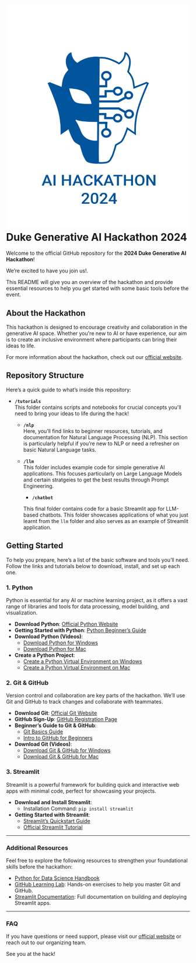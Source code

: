 # ![Hackathon Logo](public/logo.png) Duke Generative AI Hackathon 2024

Welcome to the official GitHub repository for the **2024 Duke Generative AI Hackathon**! 

We’re excited to have you join us!. 

This README will give you an overview of the hackathon and provide essential resources to help you get started with some basic tools before the event.

## About the Hackathon

This hackathon is designed to encourage creativity and collaboration in the generative AI space. Whether you're new to AI or have experience, our aim is to create an inclusive environment where participants can bring their ideas to life. 

For more information about the hackathon, check out our [official website](https://duke-ai-hack.webflow.io/).

## Repository Structure

Here’s a quick guide to what’s inside this repository:

- **`/tutorials`**  
  This folder contains scripts and notebooks for crucial concepts you'll need to bring your ideas to life during the hack!

    - **`/nlp`**  
    Here, you’ll find links to beginner resources, tutorials, and documentation for Natural Language Processing (NLP). This section is particularly helpful if you’re new to NLP or need a refresher on basic Natural Language tasks.

    - **`/llm`**  
    This folder includes example code for simple generative AI applications. This focuses particularly on Large Language Models and certain stratgeies to get the best results through Prompt Engineering. 

        - **`/chatbot`**
          
        This final folder contains code for a basic Streamlit app for LLM-based chatbots. This folder showcases applications of what you just learnt from the `llm` folder and also serves as an example of Streamlit application.

## Getting Started

To help you prepare, here’s a list of the basic software and tools you’ll need. Follow the links and tutorials below to download, install, and set up each one.

### 1. Python
Python is essential for any AI or machine learning project, as it offers a vast range of libraries and tools for data processing, model building, and visualization.

- **Download Python**: [Official Python Website](https://www.python.org/downloads/)
- **Getting Started with Python**: [Python Beginner’s Guide](https://wiki.python.org/moin/BeginnersGuide)
- **Download Python (Videos)**: 
    - [Download Python for Windows](https://www.youtube.com/watch?v=qS2Hs7Lc_vo)
    - [Download Python for Mac](https://www.youtube.com/watch?v=nhv82tvFfkM)
- **Create a Python Project**:
    - [Create a Python Virtual Environment on Windows](https://www.youtube.com/watch?v=qqTTDyzp3go)
    - [Create a Python Virtual Environment on Mac](https://youtube.com/watch?v=og0Oz0_lStM)

### 2. Git & GitHub
Version control and collaboration are key parts of the hackathon. We’ll use Git and GitHub to track changes and collaborate with teammates.

- **Download Git**: [Official Git Website](https://git-scm.com/downloads)
- **GitHub Sign-Up**: [GitHub Registration Page](https://github.com/)
- **Beginner’s Guide to Git & GitHub**:
    - [Git Basics Guide](https://git-scm.com/doc)
    - [Intro to GitHub for Beginners](https://guides.github.com/activities/hello-world/)
- **Download Git (Videos)**:
    - [Download Git & GitHub for Windows](https://www.youtube.com/watch?v=AdzKzlp66sQ)
    - [Download Git & GitHub for Mac](https://www.youtube.com/watch?v=p0Js7IF17yI)

### 3. Streamlit
Streamlit is a powerful framework for building quick and interactive web apps with minimal code, perfect for showcasing your projects.

- **Download and Install Streamlit**:
    - Installation Command: `pip install streamlit`
- **Getting Started with Streamlit**:
    - [Streamlit’s Quickstart Guide](https://docs.streamlit.io/library/get-started)
    - [Official Streamlit Tutorial](https://docs.streamlit.io/library/get-started/installation)

---

### Additional Resources

Feel free to explore the following resources to strengthen your foundational skills before the hackathon:
- [Python for Data Science Handbook](https://jakevdp.github.io/PythonDataScienceHandbook/)
- [GitHub Learning Lab](https://lab.github.com/): Hands-on exercises to help you master Git and GitHub.
- [Streamlit Documentation](https://docs.streamlit.io/): Full documentation on building and deploying Streamlit apps.

---

### FAQ

If you have questions or need support, please visit our [official website](https://duke-ai-hack.webflow.io/) or reach out to our organizing team.

See you at the hack!
